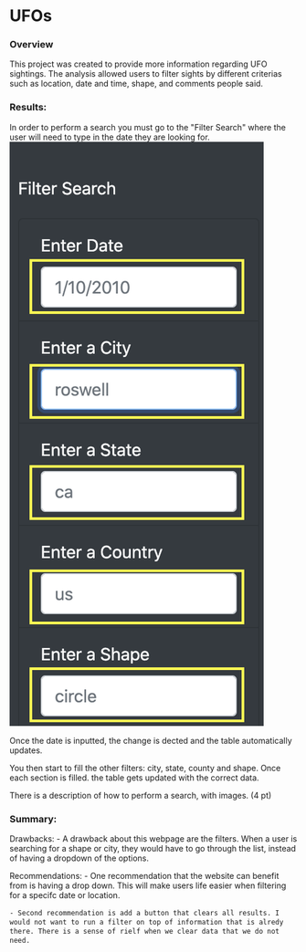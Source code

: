 # UFOs

### Overview

This project was created to provide more information regarding UFO sightings. The analysis allowed users to filter sights by different criterias such as location, date and time, shape, and comments people said.

### Results:

In order to perform a search you must go to the "Filter Search" where the user will need to type in the date they are looking for.
![Alt](https://github.com/mquimi/UFOs/blob/main/images/filter%20search.png)

Once the date is inputted, the change is dected and the table automatically updates.

You then start to fill the other filters: city, state, county and shape. Once each section is filled. the table gets updated with the correct data. 

There is a description of how to perform a search, with images. (4 pt)
### Summary:

Drawbacks: 
    - A drawback about this webpage are the filters. When a user is searching for a shape or city, they would have to go through the list, instead of having a dropdown of the options.

Recommendations:
    - One recommendation that the website can benefit from is having a drop down. This will make users life easier when filtering for a specifc date or location. 

    - Second recommendation is add a button that clears all results. I would not want to run a filter on top of information that is alredy there. There is a sense of rielf when we clear data that we do not need.